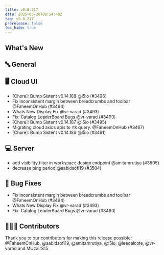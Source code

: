 ```yaml
---
title: v0.8.217
date: 2025-05-20T08:54:40Z
tag: v0.8.217
prerelease: false
toc_hide: true
---
```


## What's New
## 🔤 General
## 🖥 Cloud UI

- [Chore]: Bump Sistent v0.14.188 @l5io (#3496)
- Fix inconsistent margin between breadcrumbs and toolbar  @FaheemOnHub (#3494)
- Whats New Display Fix @vr-varad (#3493)
- Fix: Catalog LeaderBoard Bugs @vr-varad (#3490)
- [Chore]: Bump Sistent v0.14.187 @l5io (#3495)
- Migrating cloud axios apis to rtk query. @FaheemOnHub (#3467)
- [Chore]: Bump Sistent v0.14.186 @l5io (#3491)

## 💻 Server

- add visibility filter in workspace design endpoint @amitamrutiya (#3505)
- decrease ping period @aabidsofi19 (#3504)

## 🐛 Bug Fixes

- Fix inconsistent margin between breadcrumbs and toolbar  @FaheemOnHub (#3494)
- Whats New Display Fix @vr-varad (#3493)
- Fix: Catalog LeaderBoard Bugs @vr-varad (#3490)

## 👨🏽‍💻 Contributors

Thank you to our contributors for making this release possible:
@FaheemOnHub, @aabidsofi19, @amitamrutiya, @l5io, @leecalcote, @vr-varad and MUzairS15

